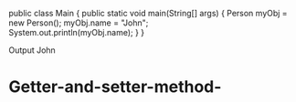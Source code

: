 public class Main {
  public static void main(String[] args) {
    Person myObj = new Person();
    myObj.name = "John";  
    System.out.println(myObj.name); 
  }
}

Output 
John
# Getter-and-setter-method-

